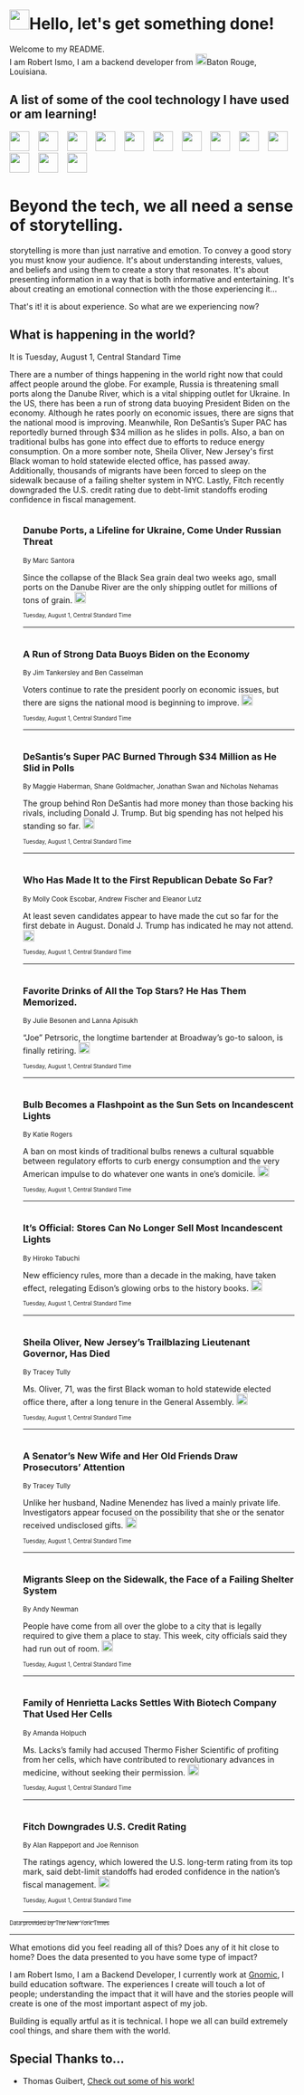 <h1><img src="https://emojis.slackmojis.com/emojis/images/1643514375/3493/hot-coffee.gif?1643514375" width="35"/>Hello, let's get something done!</h1>

<p>Welcome to my README.<br/>
I am Robert Ismo, I am a backend developer from <img src="https://emojis.slackmojis.com/emojis/images/1638395689/50435/moulin_rouge.png?1638395689" width="20"/>Baton Rouge, Louisiana.</p>
<h2>A list of some of the cool technology I have used or am learning!</h2>
<p>
<img src="https://emojis.slackmojis.com/emojis/images/1643516091/21142/meow_bongotap.gif?1643516091" width="35" alt="">
<img src="https://img.shields.io/badge/Favorite%20Frontend%20Framework-SvelteKit-f83903" alt="">
<img src="https://img.shields.io/badge/Second%20Favorite-Vue-40b581" alt="">
<img src="https://img.shields.io/badge/Most%20Used%20Runtime-Nodejs-78b061" alt="">
<img src="https://emojis.slackmojis.com/emojis/images/1643517416/34482/fire.gif?1643517416" width="35" alt="">
<img src="https://img.shields.io/badge/Javascript%20But%20Better-Typescript-0078ca" alt="">
<img src="https://img.shields.io/badge/Favorite%20Language-Elixir-3e244d" alt="">
<img src="https://img.shields.io/badge/Containerize%20Everything-Docker-6ac9ef" alt="">
<img src="https://emojis.slackmojis.com/emojis/images/1643514596/5999/meow_party.gif?1643514596" width="35" alt="">
<img src="https://img.shields.io/badge/API%20Love%20Language-Graphql-de32a5" alt="">
<img src="https://img.shields.io/badge/Our%20Favorite%20Version%20Controller-Git-e94f33" alt="">
<img src="https://img.shields.io/badge/Favorite%20Database-Redis-d42d1d" alt="">
<img src="https://emojis.slackmojis.com/emojis/images/1643514559/5584/deployparrot.gif?1643514559" width="35" alt="">
<img src="https://img.shields.io/badge/Container%20Interstate-RabbitMQ-f66200" alt="">
<img src="https://img.shields.io/badge/Gotta%20Learn-Kubernetes-316adf" alt="">
<img src="https://img.shields.io/badge/Really%20Mature%20Now-WASM-654fef" alt="">
<img src="https://emojis.slackmojis.com/emojis/images/1666642497/61942/dance_vibe.gif?1666642497" width="35" alt="">
<img src="https://img.shields.io/badge/For%20My%20M1-ARM64-657d96" alt="">
<img src="https://img.shields.io/badge/Loving%20This%20So%20Much-TailwindCSS-17bcb5" alt="">
<img src="https://img.shields.io/badge/Cool%20Build%20Tool-Vite-f9cb24" alt="">
<img src="https://emojis.slackmojis.com/emojis/images/1669231376/62819/working-on-it.gif?1669231376" width="35" alt="">
<img src="https://img.shields.io/badge/Fun%20and%20Easy%20Database-MongoDB-5f8c49" alt="">
<img src="https://img.shields.io/badge/JS%20Life%20Support-NPM-c73737" alt="">
<img src="https://img.shields.io/badge/I%20Liked%20It-DynamoDB-0073b9" alt="">
<img src="https://emojis.slackmojis.com/emojis/images/1643514045/46/question.gif?1643514045" width="35" alt="">
<img src="https://img.shields.io/badge/cool-React-60d6f9" alt="">
<img src="https://img.shields.io/badge/Future%20Big%20Project-Lambda-f37e00" alt="">
<img src="https://img.shields.io/badge/NPM%20But%20Better-PNPM-f1aa07" alt="">
<img src="https://emojis.slackmojis.com/emojis/images/1643514943/9662/fbwow.gif?1643514943" width="35" alt="">
<img src="https://img.shields.io/badge/First%20Language-C-662079" alt="">
<img src="https://img.shields.io/badge/Where%20I%20Deploy%20Frontend-Vercel-000000" alt="">
<img src="https://img.shields.io/badge/Who%20Does%20not%20Want%20an%20App-Swift-f9492a" alt="">
<img src="https://emojis.slackmojis.com/emojis/images/1643514058/151/javascript.png?1643514058" width="35" alt="">
<img src="https://img.shields.io/badge/cool-Python-fbd542" alt="">
<img src="https://img.shields.io/badge/Favorite%20Something-Stripe-656cdc" alt="">
<img src="https://img.shields.io/badge/Of%20Course-HTML5-ed6327" alt="">
<img src="https://emojis.slackmojis.com/emojis/images/1660415405/60731/bomb.gif?1660415405" width="35" alt="">
<img src="https://img.shields.io/badge/hate-CSS-2964ec" alt="">
<img src="https://img.shields.io/badge/Learning-CircleCI-141215" alt="">
<img src="https://img.shields.io/badge/Learning-Rust-fbbb3b" alt="">
<img src="https://emojis.slackmojis.com/emojis/images/1660415397/60712/writing-hand.gif?1660415397" width="35" alt="">
<img src="https://img.shields.io/badge/Dev%20Browser%20of%20Choice-Firefox-cc4e26" alt="">
<img src="https://img.shields.io/badge/Recoverying%20From%20Windows-UNIX-1781e3" alt="">
<img src="https://img.shields.io/badge/LOVE-LogSeq-90c1c2" alt="">
<img src="https://emojis.slackmojis.com/emojis/images/1643514066/223/kirby.gif?1643514066" width="35" alt="">
<img src="https://img.shields.io/badge/Daily%20Driver-MacOS-e6e6e8" alt="">
<img src="https://img.shields.io/badge/Git%20Server-Github-000000" alt="">
<img src="https://img.shields.io/badge/enjoyable-EC2-f17428" alt="">
<img src="https://emojis.slackmojis.com/emojis/images/1643514239/2069/excited.gif?1643514239" width="35" alt="">
</p>
<h1>Beyond the tech, we all need a sense of storytelling.</h1>
<p>storytelling is more than just narrative and emotion. To convey a good story you must know your audience. It's about understanding interests, values, and beliefs and using them to create a story that resonates. It's about presenting information in a way that is both informative and entertaining. It's about creating an emotional connection with the those experiencing it...</p>
<p>That's it! it is about experience. So what are we experiencing now?</p>
<h2>What is happening in the world?</h2>
<p>It is Tuesday, August 1, Central Standard Time</p>
<p>
There are a number of things happening in the world right now that could affect people around the globe. For example, Russia is threatening small ports along the Danube River, which is a vital shipping outlet for Ukraine. In the US, there has been a run of strong data buoying President Biden on the economy. Although he rates poorly on economic issues, there are signs that the national mood is improving. Meanwhile, Ron DeSantis’s Super PAC has reportedly burned through $34 million as he slides in polls. Also, a ban on traditional bulbs has gone into effect due to efforts to reduce energy consumption. On a more somber note, Sheila Oliver, New Jersey&#39;s first Black woman to hold statewide elected office, has passed away. Additionally, thousands of migrants have been forced to sleep on the sidewalk because of a failing shelter system in NYC. Lastly, Fitch recently downgraded the U.S. credit rating due to debt-limit standoffs eroding confidence in fiscal management.</p>
<ol>
<img src="https://img.shields.io/badge/-world-blue" alt="">
<h3>Danube Ports, a Lifeline for Ukraine, Come Under Russian Threat</h3>
<sub>By Marc Santora</sub>
<p>Since the collapse of the Black Sea grain deal two weeks ago, small ports on the Danube River are the only shipping outlet for millions of tons of grain.  <a href="https://nyti.ms/3QktyZU"><img src="https://developer.nytimes.com/files/poweredby_nytimes_30b.png?v=1583354208352" height="20"></a></p>
<sub><sub>Tuesday, August 1, Central Standard Time</sub></sub>
<hr/>
<img src="https://img.shields.io/badge/-us-blue" alt="">
<h3>A Run of Strong Data Buoys Biden on the Economy</h3>
<sub>By Jim Tankersley and Ben Casselman</sub>
<p>Voters continue to rate the president poorly on economic issues, but there are signs the national mood is beginning to improve.  <a href="https://nyti.ms/3rUrKwL"><img src="https://developer.nytimes.com/files/poweredby_nytimes_30b.png?v=1583354208352" height="20"></a></p>
<sub><sub>Tuesday, August 1, Central Standard Time</sub></sub>
<hr/>
<img src="https://img.shields.io/badge/-us-blue" alt="">
<h3>DeSantis’s Super PAC Burned Through $34 Million as He Slid in Polls</h3>
<sub>By Maggie Haberman, Shane Goldmacher, Jonathan Swan and Nicholas Nehamas</sub>
<p>The group behind Ron DeSantis had more money than those backing his rivals, including Donald J. Trump. But big spending has not helped his standing so far.  <a href="https://nyti.ms/3ODfae9"><img src="https://developer.nytimes.com/files/poweredby_nytimes_30b.png?v=1583354208352" height="20"></a></p>
<sub><sub>Tuesday, August 1, Central Standard Time</sub></sub>
<hr/>
<img src="https://img.shields.io/badge/-us-blue" alt="">
<h3>Who Has Made It to the First Republican Debate So Far?</h3>
<sub>By Molly Cook Escobar, Andrew Fischer and Eleanor Lutz</sub>
<p>At least seven candidates appear to have made the cut so far for the first debate in August. Donald J. Trump has indicated he may not attend.  <a href="https://nyti.ms/3YeqG2N"><img src="https://developer.nytimes.com/files/poweredby_nytimes_30b.png?v=1583354208352" height="20"></a></p>
<sub><sub>Tuesday, August 1, Central Standard Time</sub></sub>
<hr/>
<img src="https://img.shields.io/badge/-nyregion-blue" alt="">
<h3>Favorite Drinks of All the Top Stars? He Has Them Memorized.</h3>
<sub>By Julie Besonen and Lanna Apisukh</sub>
<p>“Joe” Petrsoric, the longtime bartender at Broadway’s go-to saloon, is finally retiring.  <a href="https://nyti.ms/3OjopP7"><img src="https://developer.nytimes.com/files/poweredby_nytimes_30b.png?v=1583354208352" height="20"></a></p>
<sub><sub>Tuesday, August 1, Central Standard Time</sub></sub>
<hr/>
<img src="https://img.shields.io/badge/-us-blue" alt="">
<h3>Bulb Becomes a Flashpoint as the Sun Sets on Incandescent Lights</h3>
<sub>By Katie Rogers</sub>
<p>A ban on most kinds of traditional bulbs renews a cultural squabble between regulatory efforts to curb energy consumption and the very American impulse to do whatever one wants in one’s domicile.  <a href="https://nyti.ms/47cpgtL"><img src="https://developer.nytimes.com/files/poweredby_nytimes_30b.png?v=1583354208352" height="20"></a></p>
<sub><sub>Tuesday, August 1, Central Standard Time</sub></sub>
<hr/>
<img src="https://img.shields.io/badge/-climate-blue" alt="">
<h3>It’s Official: Stores Can No Longer Sell Most Incandescent Lights</h3>
<sub>By Hiroko Tabuchi</sub>
<p>New efficiency rules, more than a decade in the making, have taken effect, relegating Edison’s glowing orbs to the history books.  <a href="https://nyti.ms/3rTXAcY"><img src="https://developer.nytimes.com/files/poweredby_nytimes_30b.png?v=1583354208352" height="20"></a></p>
<sub><sub>Tuesday, August 1, Central Standard Time</sub></sub>
<hr/>
<img src="https://img.shields.io/badge/-nyregion-blue" alt="">
<h3>Sheila Oliver, New Jersey’s Trailblazing Lieutenant Governor, Has Died</h3>
<sub>By Tracey Tully</sub>
<p>Ms. Oliver, 71, was the first Black woman to hold statewide elected office there, after a long tenure in the General Assembly.  <a href="https://nyti.ms/44P2d6J"><img src="https://developer.nytimes.com/files/poweredby_nytimes_30b.png?v=1583354208352" height="20"></a></p>
<sub><sub>Tuesday, August 1, Central Standard Time</sub></sub>
<hr/>
<img src="https://img.shields.io/badge/-nyregion-blue" alt="">
<h3>A Senator’s New Wife and Her Old Friends Draw Prosecutors’ Attention</h3>
<sub>By Tracey Tully</sub>
<p>Unlike her husband, Nadine Menendez has lived a mainly private life. Investigators appear focused on the possibility that she or the senator received undisclosed gifts.  <a href="https://nyti.ms/3OjBfNm"><img src="https://developer.nytimes.com/files/poweredby_nytimes_30b.png?v=1583354208352" height="20"></a></p>
<sub><sub>Tuesday, August 1, Central Standard Time</sub></sub>
<hr/>
<img src="https://img.shields.io/badge/-nyregion-blue" alt="">
<h3>Migrants Sleep on the Sidewalk, the Face of a Failing Shelter System</h3>
<sub>By Andy Newman</sub>
<p>People have come from all over the globe to a city that is legally required to give them a place to stay. This week, city officials said they had run out of room.  <a href="https://nyti.ms/45cnYxc"><img src="https://developer.nytimes.com/files/poweredby_nytimes_30b.png?v=1583354208352" height="20"></a></p>
<sub><sub>Tuesday, August 1, Central Standard Time</sub></sub>
<hr/>
<img src="https://img.shields.io/badge/-science-blue" alt="">
<h3>Family of Henrietta Lacks Settles With Biotech Company That Used Her Cells</h3>
<sub>By Amanda Holpuch</sub>
<p>Ms. Lacks’s family had accused Thermo Fisher Scientific of profiting from her cells, which have contributed to revolutionary advances in medicine, without seeking their permission.  <a href="https://nyti.ms/45bCl4y"><img src="https://developer.nytimes.com/files/poweredby_nytimes_30b.png?v=1583354208352" height="20"></a></p>
<sub><sub>Tuesday, August 1, Central Standard Time</sub></sub>
<hr/>
<img src="https://img.shields.io/badge/-business-blue" alt="">
<h3>Fitch Downgrades U.S. Credit Rating</h3>
<sub>By Alan Rappeport and Joe Rennison</sub>
<p>The ratings agency, which lowered the U.S. long-term rating from its top mark, said debt-limit standoffs had eroded confidence in the nation’s fiscal management.  <a href="https://nyti.ms/3s19cuw"><img src="https://developer.nytimes.com/files/poweredby_nytimes_30b.png?v=1583354208352" height="20"></a></p>
<sub><sub>Tuesday, August 1, Central Standard Time</sub></sub>
<hr/>
</ol>
<a href="https://developer.nytimes.com"><sub><sub>Data provided by The New York Times</sub></sub></a>
<hr/>
<p>What emotions did you feel reading all of this? Does any of it hit close to home? Does the data presented to you have some type of impact?</p>
<p>I am Robert Ismo, I am a Backend Developer, I currently work at <a href="https://gnomic.education/">Gnomic</a>, I build education software. The experiences I create will touch a lot of people; understanding the impact that it will have and the stories people will create is one of the most important aspect of my job.</p>
<p>Building is equally artful as it is technical. I hope we all can build extremely cool things, and share them with the world.</p>
<h2>Special Thanks to...</h2>
<ul>
<li>Thomas Guibert, <a href="https://github.com/thmsgbrt/thmsgbrt">Check out some of his work!</a></li>
</ul>